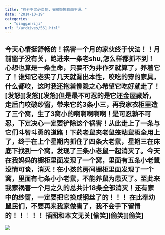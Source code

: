 ```yaml
---
title: "终行不义必自毙，天网恢恢疏而不漏。"
date: "2018-10-19"
categories: 
  - "qingganriji"
url: "/archives/561.html"
---
```


##  **今天心情挺舒畅的！祸害一个月的家伙终于伏法！！月前窗子没有关，跑进来一条老shu,怎么样都抓不到！心想也算是一条生命，只要不为非作歹就算了，养着它了！谁知它老实了几天就漏出本性，咬吃的穿的家具，什么都咬，这时我还抱着恻隐之心希望它吃好就走了！\[发怒\]\[发怒\]\[发怒\]但是最不可忍的是它还金屋藏娇，走后门咬破纱窗，带来它的3条小三，再我家衣柜里造了三个窝，生了3窝小的啊啊啊啊啊！是可忍孰不可忍，下定决心一定要铲除这个祸害！从此走上了一条与它们斗智斗勇的道路！下药老鼠夹老鼠笼粘鼠板全用上了，终于在上个星期内抓住了四条大老鼠，星期三在床底下找到一个窝，发现了三条小老鼠一起消灭了。今天在我妈妈的橱柜里面发现了一个窝，里面有五条小老鼠没情可谈，消灭！在小孩的房间橱柜里面发现了一个窝，里面有七条小小老鼠，不能养鼠为患灭了。至此来我家祸害一个月之久的总共计18条全部消灭！还有家中的纱窗，一定要把它换成钢丝了的！！！ 在此奉劝鼠民们，不要再来我家做害了，我不会手下留情的！！！！！ 插图和本文无关\[偷笑\]\[偷笑\]\[偷笑\]**

![](https://img-cloud.zhoujie218.top/wp-content/uploads/2018/10/laoshu-768x1024.jpg)
